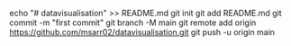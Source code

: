 echo "# datavisualisation" >> README.md
git init
git add README.md
git commit -m "first commit"
git branch -M main
git remote add origin https://github.com/msarr02/datavisualisation.git
git push -u origin main

